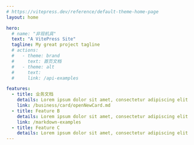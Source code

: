 ```yaml
---
# https://vitepress.dev/reference/default-theme-home-page
layout: home

hero:
  # name: "非现机具"
  text: "A VitePress Site"
  tagline: My great project tagline
  # actions:
  #   - theme: brand
  #     text: 首页文档    
  #   - theme: alt
  #     text: 
  #     link: /api-examples

features:
  - title: 业务文档
    details: Lorem ipsum dolor sit amet, consectetur adipiscing elit
    link: /business/card/openNewCard.md
  - title: Feature B
    details: Lorem ipsum dolor sit amet, consectetur adipiscing elit
    link: /markdown-examples
  - title: Feature C
    details: Lorem ipsum dolor sit amet, consectetur adipiscing elit
---
```


